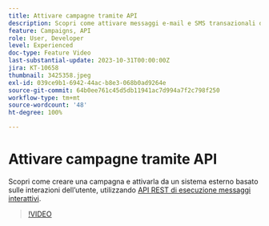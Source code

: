 ```yaml
---
title: Attivare campagne tramite API
description: Scopri come attivare messaggi e-mail e SMS transazionali da un sistema esterno in AJO.
feature: Campaigns, API
role: User, Developer
level: Experienced
doc-type: Feature Video
last-substantial-update: 2023-10-31T00:00:00Z
jira: KT-10658
thumbnail: 3425358.jpeg
exl-id: 039ce9b1-6942-44ac-b8e3-068b0ad9264e
source-git-commit: 64b0ee761c45d5db11941ac7d994a7f2c798f250
workflow-type: tm+mt
source-wordcount: '48'
ht-degree: 100%

---
```


# Attivare campagne tramite API

Scopri come creare una campagna e attivarla da un sistema esterno basato sulle interazioni dell’utente, utilizzando [API REST di esecuzione messaggi interattivi](https://developer.adobe.com/journey-optimizer-apis/references/messaging/#tag/execution).

>[!VIDEO](https://video.tv.adobe.com/v/3425358/?learn=on)
